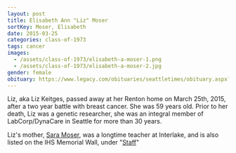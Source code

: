 ```yaml
---
layout: post
title: Elisabeth Ann "Liz" Moser
sortKey: Moser, Elisabeth
date: 2015-03-25
categories: class-of-1973
tags: cancer
images:
  - /assets/class-of-1973/elisabeth-a-moser-1.png
  - /assets/class-of-1973/elisabeth-a-moser-2.jpg
gender: female
obituary: https://www.legacy.com/obituaries/seattletimes/obituary.aspx?n=elisabeth-ann-keitges-moser&pid=174527455
---
```

Liz, aka Liz Keitges, passed away at her Renton home on March 25th, 2015, after a two year battle with breast cancer. She was 59 years old.  Prior to her death, Liz was a genetic researcher, she was an integral member of LabCorp/DynaCare in Seattle for more than 30 years. 

Liz's mother, [Sara Moser](/staff/sara-ann-moser/), was a longtime teacher at Interlake, and is also listed on the IHS Memorial Wall, under "[Staff](/staff)"